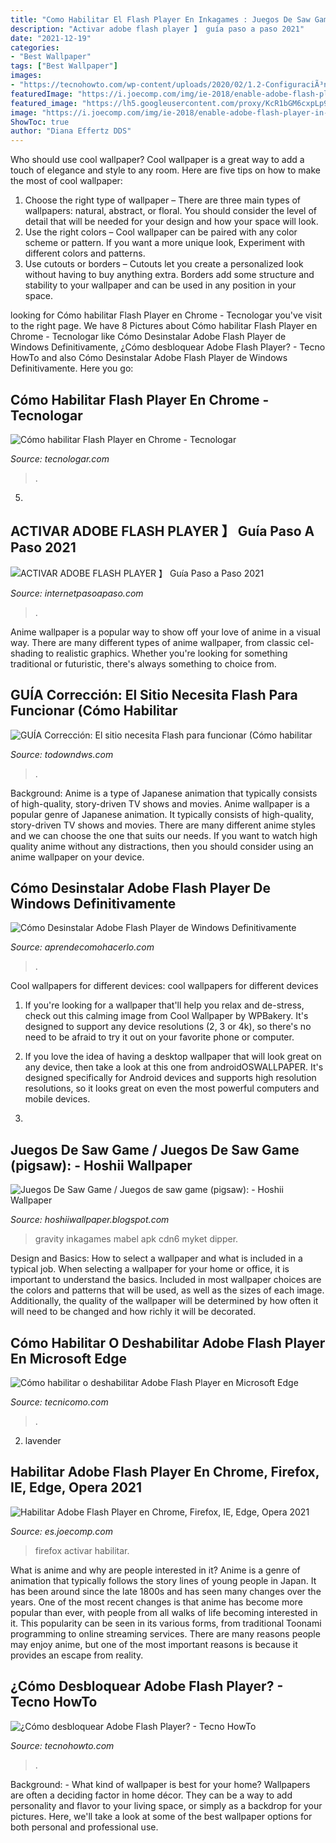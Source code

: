 ```yaml
---
title: "Como Habilitar El Flash Player En Inkagames : Juegos De Saw Game / Juegos De Saw Game (pigsaw):"
description: "Activar adobe flash player 】 guía paso a paso 2021"
date: "2021-12-19"
categories:
- "Best Wallpaper"
tags: ["Best Wallpaper"]
images:
- "https://tecnohowto.com/wp-content/uploads/2020/02/1.2-ConfiguraciÃ³n-en-el-botÃ³n-del-menÃº-1024x550.jpg"
featuredImage: "https://i.joecomp.com/img/ie-2018/enable-adobe-flash-player-in-ie-chrome-firefox-edge-opera-2.png"
featured_image: "https://lh5.googleusercontent.com/proxy/KcR1bGM6cxpLp9ButOexXDXqWi_OjW0NsFUuq2qVNxVbWVFuk7z50VnfaTYN6549Ow9YBWeu4IJBi7FDGEwMGYD1EUAXzzsqxlt_HMtSNJiiSiJozLz8m5GMuEBZ-Q=w1200-h630-p-k-no-nu"
image: "https://i.joecomp.com/img/ie-2018/enable-adobe-flash-player-in-ie-chrome-firefox-edge-opera-2.png"
ShowToc: true
author: "Diana Effertz DDS"
---
```



Who should use cool wallpaper?
Cool wallpaper is a great way to add a touch of elegance and style to any room. Here are five tips on how to make the most of cool wallpaper: 
1) Choose the right type of wallpaper – There are three main types of wallpapers: natural, abstract, or floral. You should consider the level of detail that will be needed for your design and how your space will look. 
2) Use the right colors – Cool wallpaper can be paired with any color scheme or pattern. If you want a more unique look, Experiment with different colors and patterns. 
3) Use cutouts or borders – Cutouts let you create a personalized look without having to buy anything extra. Borders add some structure and stability to your wallpaper and can be used in any position in your space.

	

		
looking for Cómo habilitar Flash Player en Chrome - Tecnologar you've visit to the right page. We have 8 Pictures about Cómo habilitar Flash Player en Chrome - Tecnologar like Cómo Desinstalar Adobe Flash Player de Windows Definitivamente, ¿Cómo desbloquear Adobe Flash Player? - Tecno HowTo and also Cómo Desinstalar Adobe Flash Player de Windows Definitivamente. Here you go:
		
    
## Cómo Habilitar Flash Player En Chrome - Tecnologar

<img loading=lazy src="https://tecnologar.com/wp-content/uploads/1605742574_141_Como-habilitar-Flash-Player-en-Chrome.png" onerror="this.onerror=null;this.src='https://tse3.mm.bing.net/th?id=OIP.FDrANX97JmOaMHWCNIuVQQHaE4&amp;pid=15.1';" alt="Cómo habilitar Flash Player en Chrome - Tecnologar">

_Source: tecnologar.com_

>. 

	

5.

    
## ACTIVAR ADOBE FLASH PLAYER 】 Guía Paso A Paso 2021

<img loading=lazy src="https://internetpasoapaso.com/wp-content/uploads/Usar-activar-Adobe-Flash-Player-en-Edge.jpg" onerror="this.onerror=null;this.src='https://tse2.mm.bing.net/th?id=OIP.8ygM-e_ReRFjPO3VuQTVnwAAAA&amp;pid=15.1';" alt="ACTIVAR ADOBE FLASH PLAYER 】 Guía Paso a Paso 2021">

_Source: internetpasoapaso.com_

>. 

	

Anime wallpaper is a popular way to show off your love of anime in a visual way. There are many different types of anime wallpaper, from classic cel-shading to realistic graphics. Whether you're looking for something traditional or futuristic, there's always something to choice from.

    
## GUÍA Corrección: El Sitio Necesita Flash Para Funcionar (Cómo Habilitar

<img loading=lazy src="https://todowndws.com/wp-content/uploads/2020/09/18_image_thumb-8.png" onerror="this.onerror=null;this.src='https://tse1.mm.bing.net/th?id=OIP.ixRb1TmkKAuwloOg0jmwrAHaEc&amp;pid=15.1';" alt="GUÍA Corrección: El sitio necesita Flash para funcionar (Cómo habilitar">

_Source: todowndws.com_

>. 

	

Background: Anime is a type of Japanese animation that typically consists of high-quality, story-driven TV shows and movies.
Anime wallpaper is a popular genre of Japanese animation. It typically consists of high-quality, story-driven TV shows and movies. There are many different anime styles and we can choose the one that suits our needs. If you want to watch high quality anime without any distractions, then you should consider using an anime wallpaper on your device.

    
## Cómo Desinstalar Adobe Flash Player De Windows Definitivamente

<img loading=lazy src="https://julie.aprendecomohacerlo.com/uploads/images/content/computadora-persona-celular_714.jpg" onerror="this.onerror=null;this.src='https://tse4.mm.bing.net/th?id=OIP.olT4AfghL806dFgO-OPlFgHaE7&amp;pid=15.1';" alt="Cómo Desinstalar Adobe Flash Player de Windows Definitivamente">

_Source: aprendecomohacerlo.com_

>. 

	

Cool wallpapers for different devices:
cool wallpapers for different devices 

1. If you're looking for a wallpaper that'll help you relax and de-stress, check out this calming image from Cool Wallpaper by WPBakery. It's designed to support any device resolutions (2, 3 or 4k), so there's no need to be afraid to try it out on your favorite phone or computer.

2. If you love the idea of having a desktop wallpaper that will look great on any device, then take a look at this one from androidOSWALLPAPER. It's designed specifically for Android devices and supports high resolution resolutions, so it looks great on even the most powerful computers and mobile devices.

3.

    
## Juegos De Saw Game / Juegos De Saw Game (pigsaw): - Hoshii Wallpaper

<img loading=lazy src="https://lh5.googleusercontent.com/proxy/KcR1bGM6cxpLp9ButOexXDXqWi_OjW0NsFUuq2qVNxVbWVFuk7z50VnfaTYN6549Ow9YBWeu4IJBi7FDGEwMGYD1EUAXzzsqxlt_HMtSNJiiSiJozLz8m5GMuEBZ-Q=w1200-h630-p-k-no-nu" onerror="this.onerror=null;this.src='https://tse4.mm.bing.net/th?id=OIP.6VAjnshscNIVxcznUCa1XgHaET&amp;pid=15.1';" alt="Juegos De Saw Game / Juegos de saw game (pigsaw): - Hoshii Wallpaper">

_Source: hoshiiwallpaper.blogspot.com_

>gravity inkagames mabel apk cdn6 myket dipper. 

	

Design and Basics: How to select a wallpaper and what is included in a typical job.
When selecting a wallpaper for your home or office, it is important to understand the basics. Included in most wallpaper choices are the colors and patterns that will be used, as well as the sizes of each image. Additionally, the quality of the wallpaper will be determined by how often it will need to be changed and how richly it will be decorated.

    
## Cómo Habilitar O Deshabilitar Adobe Flash Player En Microsoft Edge

<img loading=lazy src="https://i2.wp.com/www.tecnicomo.com/wp-content/uploads/2015/09/Cómo-habilitar-o-deshabilitar-Adobe-Flash-Player-en-Microsoft-Edge-4.png?fit=389%2C544&amp;ssl=1" onerror="this.onerror=null;this.src='https://tse2.mm.bing.net/th?id=OIP.b3OAARqktdbNPpqnzv9aaAAAAA&amp;pid=15.1';" alt="Cómo habilitar o deshabilitar Adobe Flash Player en Microsoft Edge">

_Source: tecnicomo.com_

>. 

	

2. lavender 

    
## Habilitar Adobe Flash Player En Chrome, Firefox, IE, Edge, Opera 2021

<img loading=lazy src="https://i.joecomp.com/img/ie-2018/enable-adobe-flash-player-in-ie-chrome-firefox-edge-opera-2.png" onerror="this.onerror=null;this.src='https://tse4.mm.bing.net/th?id=OIP.4zeuO375VSWhZJOWeTlnVAAAAA&amp;pid=15.1';" alt="Habilitar Adobe Flash Player en Chrome, Firefox, IE, Edge, Opera 2021">

_Source: es.joecomp.com_

>firefox activar habilitar. 

	

What is anime and why are people interested in it?
Anime is a genre of animation that typically follows the story lines of young people in Japan. It has been around since the late 1800s and has seen many changes over the years. One of the most recent changes is that anime has become more popular than ever, with people from all walks of life becoming interested in it. This popularity can be seen in its various forms, from traditional Toonami programming to online streaming services. There are many reasons people may enjoy anime, but one of the most important reasons is because it provides an escape from reality.

    
## ¿Cómo Desbloquear Adobe Flash Player? - Tecno HowTo

<img loading=lazy src="https://tecnohowto.com/wp-content/uploads/2020/02/1.2-ConfiguraciÃ³n-en-el-botÃ³n-del-menÃº-1024x550.jpg" onerror="this.onerror=null;this.src='https://tse4.mm.bing.net/th?id=OIP.syUpbIwIjMqcI1LLwLbUWQHaD-&amp;pid=15.1';" alt="¿Cómo desbloquear Adobe Flash Player? - Tecno HowTo">

_Source: tecnohowto.com_

>. 

	

Background: - What kind of wallpaper is best for your home?
Wallpapers are often a deciding factor in home décor. They can be a way to add personality and flavor to your living space, or simply as a backdrop for your pictures. Here, we'll take a look at some of the best wallpaper options for both personal and professional use.

